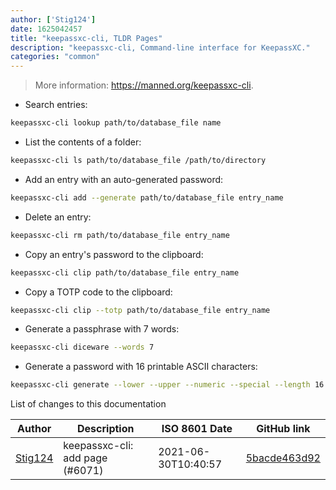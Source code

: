 ```yaml
---
author: ['Stig124']
date: 1625042457
title: "keepassxc-cli, TLDR Pages"
description: "keepassxc-cli, Command-line interface for KeepassXC."
categories: "common"
---
```

> More information: <https://manned.org/keepassxc-cli>.

- Search entries:

```bash
keepassxc-cli lookup path/to/database_file name
```

- List the contents of a folder:

```bash
keepassxc-cli ls path/to/database_file /path/to/directory
```

- Add an entry with an auto-generated password:

```bash
keepassxc-cli add --generate path/to/database_file entry_name
```

- Delete an entry:

```bash
keepassxc-cli rm path/to/database_file entry_name
```

- Copy an entry's password to the clipboard:

```bash
keepassxc-cli clip path/to/database_file entry_name
```

- Copy a TOTP code to the clipboard:

```bash
keepassxc-cli clip --totp path/to/database_file entry_name
```

- Generate a passphrase with 7 words:

```bash
keepassxc-cli diceware --words 7
```

- Generate a password with 16 printable ASCII characters:

```bash
keepassxc-cli generate --lower --upper --numeric --special --length 16
```
List of changes to this documentation


Author | Description | ISO 8601 Date | GitHub link
------|-----|-----|-----
[Stig124](mailto:stigpro@outlook.fr) | keepassxc-cli: add page (#6071) | 2021-06-30T10:40:57 | [5bacde463d92](https://github.com/tldr-pages/tldr/commit/5bacde463d927844e26f5e63517d3deda7f29152)

